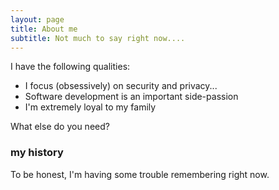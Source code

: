 ```yaml
---
layout: page
title: About me
subtitle: Not much to say right now....
---
```


I have the following qualities:

- I focus (obsessively) on security and privacy...
- Software development is an important side-passion
- I'm extremely loyal to my family

What else do you need?

### my history

To be honest, I'm having some trouble remembering right now.
